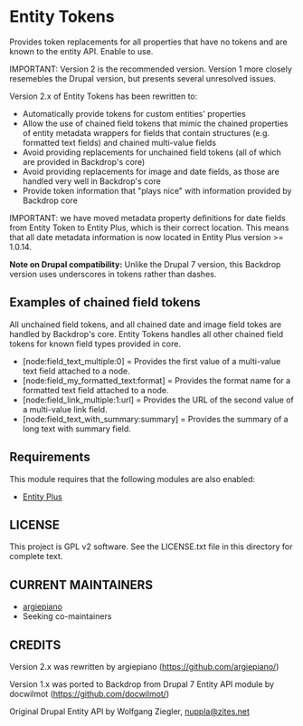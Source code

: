 
Entity Tokens
=============

Provides token replacements for all properties that have no tokens and are
known to the entity API. Enable to use.

IMPORTANT: Version 2 is the recommended version. Version 1 more closely
resemebles the Drupal version, but presents several unresolved issues.

Version 2.x of Entity Tokens has been rewritten to:
- Automatically provide tokens for custom entities' properties
- Allow the use of chained field tokens that mimic the chained properties of entity metadata wrappers
  for fields that contain structures (e.g. formatted text fields) and chained multi-value fields
- Avoid providing replacements for unchained field tokens (all of which are provided in Backdrop's core)
- Avoid providing replacements for image and date fields, as those are handled very well in Backdrop's core
- Provide token information that "plays nice" with information provided by Backdrop core

IMPORTANT: we have moved metadata property definitions for date fields from Entity Token
to Entity Plus, which is their correct location. This means that all date metadata information
is now located in Entity Plus version >= 1.0.14.

**Note on Drupal compatibility:** Unlike the Drupal 7 version, this Backdrop
version uses underscores in tokens rather than dashes.

Examples of chained field tokens
--------------------------------

All unchained field tokens, and all chained date and image field tokes are handled by Backdrop's core. 
Entity Tokens handles all other chained field tokens for known field types provided in core.

- [node:field_text_multiple:0] = Provides the first value of a multi-value text field attached to a node.
- [node:field_my_formatted_text:format] = Provides the format name for a formatted text field attached to a node.
- [node:field_link_multiple:1:url] = Provides the URL of the second value of a multi-value link field.
- [node:field_text_with_summary:summary] = Provides the summary of a long text with summary field.

Requirements
------------
This module requires that the following modules are also enabled:

* [Entity Plus](https://github.com/backdrop-contrib/entity_plus)

LICENSE
-------

This project is GPL v2 software. See the LICENSE.txt file in this directory 
for complete text.

CURRENT MAINTAINERS
-------------------

- [argiepiano](https://github.com/argiepiano)
- Seeking co-maintainers

CREDITS
-------

Version 2.x was rewritten by argiepiano (https://github.com/argiepiano/)

Version 1.x was ported to Backdrop from Drupal 7 Entity API module 
by docwilmot (https://github.com/docwilmot/) 

Original Drupal Entity API by Wolfgang Ziegler, nuppla@zites.net
